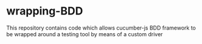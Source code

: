 # wrapping-BDD
This repository contains code which allows cucumber-js BDD framework to be wrapped around a testing tool by means of a custom driver
